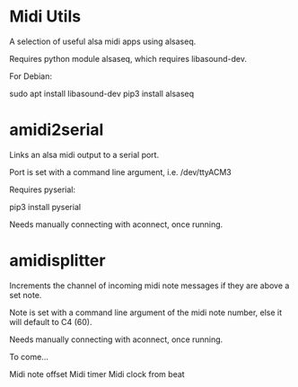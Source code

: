 # Midi Utils

A selection of useful alsa midi apps using alsaseq.

Requires python module alsaseq, which requires libasound-dev.

For Debian:

sudo apt install libasound-dev
pip3 install alsaseq

# amidi2serial

Links an alsa midi output to a serial port.

Port is set with a command line argument, i.e. /dev/ttyACM3

Requires pyserial:

pip3 install pyserial

Needs manually connecting with aconnect, once running.

# amidisplitter

Increments the channel of incoming midi note messages if they are above a set note.

Note is set with a command line argument of the midi note number, else it will default to C4 (60).

Needs manually connecting with aconnect, once running.

To come...

Midi note offset
Midi timer
Midi clock from beat

